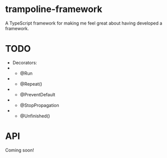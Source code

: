 # trampoline-framework
A TypeScript framework for making me feel great about having developed a framework.

# TODO

* Decorators:
* - @Run
* - @Repeat()
* - @PreventDefault
* - @StopPropagation
* - @Unfinished()

# API
Coming soon!
